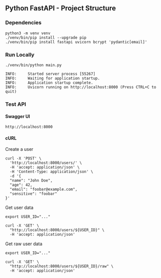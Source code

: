 ## Python FastAPI - Project Structure

### Dependencies
```shell
python3 -m venv venv
./venv/bin/pip install --upgrade pip 
./venv/bin/pip install fastapi uvicorn bcrypt 'pydantic[email]'
```

### Run Locally
```shell
./venv/bin/python main.py

INFO:     Started server process [55267]
INFO:     Waiting for application startup.
INFO:     Application startup complete.
INFO:     Uvicorn running on http://localhost:8000 (Press CTRL+C to quit)
```

### Test API
#### Swagger UI
```
http://localhost:8000
```

#### cURL
Create a user
```shell
curl -X 'POST' \
  'http://localhost:8000/users/' \
  -H 'accept: application/json' \
  -H 'Content-Type: application/json' \
  -d '{
  "name": "John Doe",
  "age": 42,
  "email": "foobar@example.com",
  "sensitive": "foobar"
}'
```

Get user data
```shell
export USER_ID="..."

curl -X 'GET' \
  "http://localhost:8000/users/${USER_ID}" \
  -H 'accept: application/json'
```

Get raw user data
```shell
export USER_ID="..."

curl -X 'GET' \
  "http://localhost:8000/users/${USER_ID}/raw" \
  -H 'accept: application/json'
```
